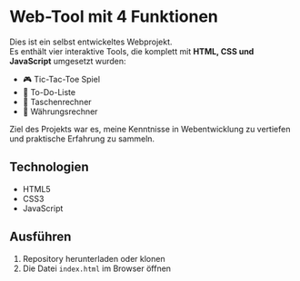# Web-Tool mit 4 Funktionen

Dies ist ein selbst entwickeltes Webprojekt.  
Es enthält vier interaktive Tools, die komplett mit **HTML, CSS und JavaScript** umgesetzt wurden:

- 🎮 Tic-Tac-Toe Spiel  
- 📝 To-Do-Liste  
- 🧮 Taschenrechner  
- 💱 Währungsrechner  

Ziel des Projekts war es, meine Kenntnisse in Webentwicklung zu vertiefen und praktische Erfahrung zu sammeln.

## Technologien
- HTML5
- CSS3
- JavaScript

## Ausführen
1. Repository herunterladen oder klonen  
2. Die Datei `index.html` im Browser öffnen
